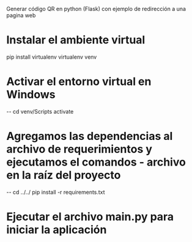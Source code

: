Generar código QR en python (Flask) con ejemplo de redirección a una pagina web

# Instalar el ambiente virtual
pip install virtualenv
virtualenv venv

# Activar el entorno virtual en Windows
-- cd venv/Scripts
activate

# Agregamos las dependencias al archivo de requerimientos y ejecutamos el comandos - archivo en la raíz del proyecto 
-- cd ../../
pip install -r requirements.txt

# Ejecutar el archivo main.py para iniciar la aplicación
